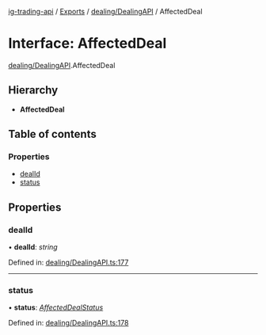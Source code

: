 [ig-trading-api](../README.md) / [Exports](../modules.md) / [dealing/DealingAPI](../modules/dealing_dealingapi.md) / AffectedDeal

# Interface: AffectedDeal

[dealing/DealingAPI](../modules/dealing_dealingapi.md).AffectedDeal

## Hierarchy

- **AffectedDeal**

## Table of contents

### Properties

- [dealId](dealing_dealingapi.affecteddeal.md#dealid)
- [status](dealing_dealingapi.affecteddeal.md#status)

## Properties

### dealId

• **dealId**: _string_

Defined in: [dealing/DealingAPI.ts:177](https://github.com/bennycode/ig-trading-api/blob/b3c6a4e/src/dealing/DealingAPI.ts#L177)

---

### status

• **status**: [_AffectedDealStatus_](../enums/dealing_dealingapi.affecteddealstatus.md)

Defined in: [dealing/DealingAPI.ts:178](https://github.com/bennycode/ig-trading-api/blob/b3c6a4e/src/dealing/DealingAPI.ts#L178)
